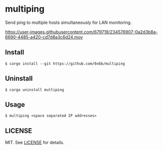# multiping

Send ping to multiple hosts simultaneously for LAN monitoring.

https://user-images.githubusercontent.com/679719/234576907-0a2d3b8a-6690-4485-a420-cd7d8a3c6d24.mov

## Install

```console
$ cargo install --git https://github.com/0x6b/multiping
```

## Uninstall

```console
$ cargo uninstall multiping
```

## Usage

```console
$ multiping <space separated IP addresses>
```

## LICENSE

MIT. See [LICENSE](LICENSE) for details.
